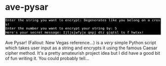 # ave-pysar

![A screenshot of the script running in the 'kitty' terminal depicting a user inputting the text "Degenerates like you belong on a cross!"](cipher_screenshot.png)

Ave Pysar! (Fallout: New Vegas reference...) is a *very* simple Python script which takes user input as a string and encrypts it using the famous Caesar cipher method. It's a pretty amateurish project idea but I did have a good bit of fun writing it. You could probably tell...